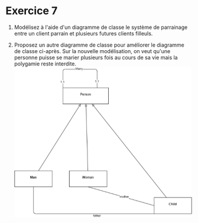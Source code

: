 # Exercice 7

1. Modélisez à l'aide d'un diagramme de classe le système de parrainage entre un client parrain et plusieurs futures clients filleuls.

2. Proposez un autre diagramme de classe pour améliorer le diagramme de classe ci-après.
Sur la nouvelle modélisation, on veut qu'une personne puisse se marier plusieurs fois au cours de sa vie mais la polygamie reste interdite.
![model](./ressources/model_family.png)